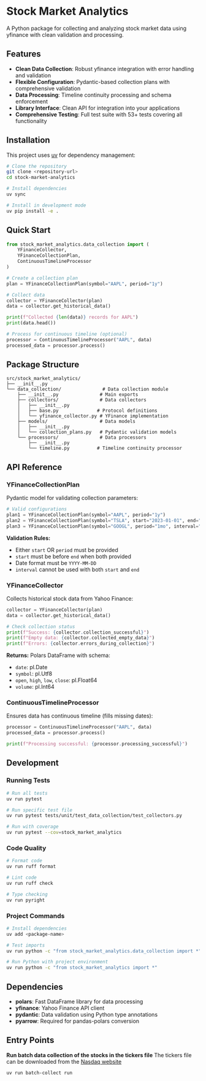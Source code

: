 # Stock Market Analytics

A Python package for collecting and analyzing stock market data using yfinance with clean validation and processing.

## Features

- **Clean Data Collection**: Robust yfinance integration with error handling and validation
- **Flexible Configuration**: Pydantic-based collection plans with comprehensive validation
- **Data Processing**: Timeline continuity processing and schema enforcement
- **Library Interface**: Clean API for integration into your applications
- **Comprehensive Testing**: Full test suite with 53+ tests covering all functionality

## Installation

This project uses [uv](https://github.com/astral-sh/uv) for dependency management:

```bash
# Clone the repository
git clone <repository-url>
cd stock-market-analytics

# Install dependencies
uv sync

# Install in development mode
uv pip install -e .
```

## Quick Start

```python
from stock_market_analytics.data_collection import (
    YFinanceCollector, 
    YFinanceCollectionPlan, 
    ContinuousTimelineProcessor
)

# Create a collection plan
plan = YFinanceCollectionPlan(symbol="AAPL", period="1y")

# Collect data
collector = YFinanceCollector(plan)
data = collector.get_historical_data()

print(f"Collected {len(data)} records for AAPL")
print(data.head())

# Process for continuous timeline (optional)
processor = ContinuousTimelineProcessor("AAPL", data)
processed_data = processor.process()
```

## Package Structure

```
src/stock_market_analytics/
├── __init__.py
└── data_collection/               # Data collection module
    ├── __init__.py               # Main exports
    ├── collectors/               # Data collectors
    │   ├── __init__.py
    │   ├── base.py              # Protocol definitions
    │   └── yfinance_collector.py # YFinance implementation
    ├── models/                   # Data models
    │   ├── __init__.py
    │   └── collection_plans.py   # Pydantic validation models
    └── processors/               # Data processors
        ├── __init__.py
        └── timeline.py          # Timeline continuity processor
```

## API Reference

### YFinanceCollectionPlan

Pydantic model for validating collection parameters:

```python
# Valid configurations
plan1 = YFinanceCollectionPlan(symbol="AAPL", period="1y")
plan2 = YFinanceCollectionPlan(symbol="TSLA", start="2023-01-01", end="2023-12-31")
plan3 = YFinanceCollectionPlan(symbol="GOOGL", period="1mo", interval="1d")
```

**Validation Rules:**
- Either `start` OR `period` must be provided
- `start` must be before `end` when both provided
- Date format must be `YYYY-MM-DD`
- `interval` cannot be used with both `start` and `end`

### YFinanceCollector

Collects historical stock data from Yahoo Finance:

```python
collector = YFinanceCollector(plan)
data = collector.get_historical_data()

# Check collection status
print(f"Success: {collector.collection_successful}")
print(f"Empty data: {collector.collected_empty_data}")
print(f"Errors: {collector.errors_during_collection}")
```

**Returns:** Polars DataFrame with schema:
- `date`: pl.Date
- `symbol`: pl.Utf8  
- `open`, `high`, `low`, `close`: pl.Float64
- `volume`: pl.Int64

### ContinuousTimelineProcessor

Ensures data has continuous timeline (fills missing dates):

```python
processor = ContinuousTimelineProcessor("AAPL", data)
processed_data = processor.process()

print(f"Processing successful: {processor.processing_successful}")
```

## Development

### Running Tests

```bash
# Run all tests
uv run pytest

# Run specific test file
uv run pytest tests/unit/test_data_collection/test_collectors.py

# Run with coverage
uv run pytest --cov=stock_market_analytics
```

### Code Quality

```bash
# Format code
uv run ruff format

# Lint code  
uv run ruff check

# Type checking
uv run pyright
```

### Project Commands

```bash
# Install dependencies
uv add <package-name>

# Test imports
uv run python -c "from stock_market_analytics.data_collection import *"

# Run Python with project environment
uv run python -c "from stock_market_analytics import *"
```

## Dependencies

- **polars**: Fast DataFrame library for data processing
- **yfinance**: Yahoo Finance API client
- **pydantic**: Data validation using Python type annotations
- **pyarrow**: Required for pandas-polars conversion

## Entry Points

**Run batch data collection of the stocks in the tickers file**
The tickers file can be downloaded from the [Nasdaq website](https://www.nasdaq.com/market-activity/stocks/screener)
```sh
uv run batch-collect run
```